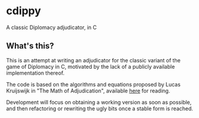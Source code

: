 cdippy
======

A classic Diplomacy adjudicator, in C

What's this?
------------

This is an attempt at writing an adjudicator for the classic variant of the
game of Diplomacy in C, motivated by the lack of a publicly available
implementation thereof.

The code is based on the algorithms and equations proposed by Lucas
Kruijswijk in "The Math of Adjudication", available [here][1] for reading.

Development will focus on obtaining a working version as soon as possible,
and then refactoring or rewriting the ugly bits once a stable form is
reached.

[1]: http://uk.diplom.org/pouch/Zine/S2009M/Kruijswijk/DipMath_Chp1.htm
